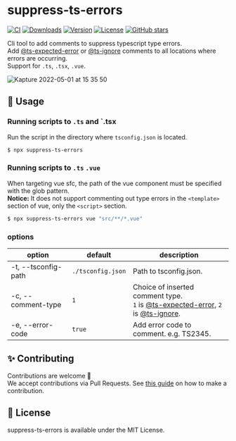# suppress-ts-errors

[![CI](https://github.com/kawamataryo/suppress-ts-errors/actions/workflows/ci.yml/badge.svg)](https://github.com/kawamataryo/suppress-ts-errors/actions/workflows/ci.yml)
<a href="https://npmcharts.com/compare/suppress-ts-errors?minimal=true"><img src="https://img.shields.io/npm/dt/suppress-ts-errors.svg" alt="Downloads"></a>
<a href="https://www.npmjs.com/package/suppress-ts-errors"><img src="https://img.shields.io/npm/v/suppress-ts-errors.svg" alt="Version"></a>
<a href="https://www.npmjs.com/package/suppress-ts-errors"><img src="https://img.shields.io/npm/l/suppress-ts-errors.svg" alt="License"></a>
<a href="https://github.com/kawamataryo/suppress-ts-errors" target="__blank"><img alt="GitHub stars" src="https://img.shields.io/github/stars/kawamataryo/suppress-ts-errors?style=social"></a>

Cli tool to add comments to suppress typescript type errors.  
Add [@ts-expected-error](https://www.typescriptlang.org/docs/handbook/release-notes/typescript-3-9.html#-ts-expect-error-comments) or [@ts-ignore](https://www.typescriptlang.org/docs/handbook/release-notes/typescript-2-6.html#suppress-errors-in-ts-files-using--ts-ignore-comments) comments to all locations where errors are occurring.  
Support for `.ts`, `.tsx`, `.vue`.

![Kapture 2022-05-01 at 15 35 50](https://user-images.githubusercontent.com/11070996/166135217-82e23b1e-7c9f-40c3-88ad-985b021b842a.gif)

## 🚀 Usage

### Running scripts to `.ts` and `.tsx

Run the script in the directory where `tsconfig.json` is located.

```bash
$ npx suppress-ts-errors
```

### Running scripts to `.ts` `.vue`

When targeting vue sfc, the path of the vue component must be specified with the glob pattern.  
**Notice:** It does not support commenting out type errors in the `<template>` section of vue, only the `<script>` section.

```bash
$ npx suppress-ts-errors vue "src/**/*.vue"
```

### options

| option              | default           | description                                                                                                                                                                                                                                                                                                                             |
| ------------------- | ----------------- | --------------------------------------------------------------------------------------------------------------------------------------------------------------------------------------------------------------------------------------------------------------------------------------------------------------------------------------- |
| -t, --tsconfig-path | `./tsconfig.json` | Path to tsconfig.json.                                                                                                                                                                                                                                                                                                                  |
| -c, --comment-type  | `1`               | Choice of inserted comment type. <br> `1` is [@ts-expected-error](https://www.typescriptlang.org/docs/handbook/release-notes/typescript-3-9.html#-ts-expect-error-comments), `2` is [@ts-ignore](https://www.typescriptlang.org/docs/handbook/release-notes/typescript-2-6.html#suppress-errors-in-ts-files-using--ts-ignore-comments). |
| -e, --error-code    | `true`            | Add error code to comment. e.g. TS2345.                                                                                                                                                                                                                                                                                                 |

## ✨ Contributing

Contributions are welcome 🎉  
We accept contributions via Pull Requests. See [this guide](https://github.com/kawamataryo/suppress-ts-errors/blob/main/CONTRIBUTING.md) on how to make a contribution.

## 📄 License

suppress-ts-errors is available under the MIT License.
